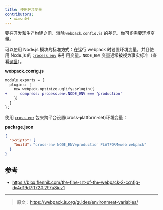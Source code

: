 ```yaml
---
title: 使用环境变量
contributors:
  - simon04
---
```


要在[开发](/guides/development)和[生产构建](/guides/production-build)之间，消除 `webpack.config.js` 的差异。你可能需要环境变量。

可以使用 Node.js 模块的标准方式：在运行 webpack 时设置环境变量，并且使用 Node.js 的 [`process.env`](https://nodejs.org/api/process.html#process_process_env) 来引用变量。`NODE_ENV` 变量通常被视为事实标准（查看[这里](https://dzone.com/articles/what-you-should-know-about-node-env)）。

**webpack.config.js**

```diff
module.exports = {
  plugins: [
    new webpack.optimize.UglifyJsPlugin({
+      compress: process.env.NODE_ENV === 'production'
    })
  ]
};
```

使用 [`cross-env`](https://www.npmjs.com/package/cross-env) 包来跨平台设置(cross-platform-set)环境变量：

**package.json**

```json
{
  "scripts": {
    "build": "cross-env NODE_ENV=production PLATFORM=web webpack"
  }
}
```


## 参考
* https://blog.flennik.com/the-fine-art-of-the-webpack-2-config-dc4d19d7f172#.297u8iuz1

***

> 原文：https://webpack.js.org/guides/environment-variables/